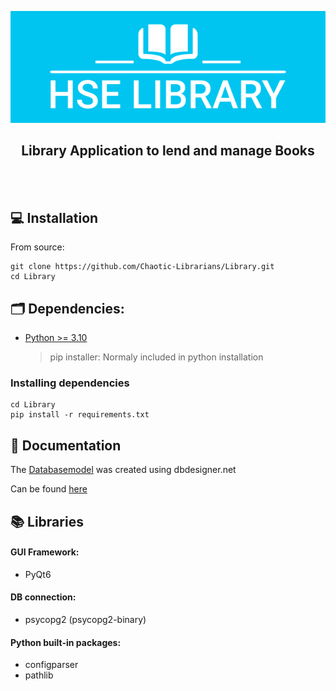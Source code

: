 <p align="center">
    <img src="src/assets/Logo/hse-library-logo-smaller.png" alt="HSE LIBRARY">
    <h2 align="center">Library Application to lend and manage Books</h2>
</p>

<br></br>

## :computer: Installation

From source:
```
git clone https://github.com/Chaotic-Librarians/Library.git
cd Library
```
## :card_index_dividers: Dependencies:

- [Python >= 3.10](https://www.python.org/downloads/)
    > pip installer: Normaly included in python installation
### Installing dependencies
```
cd Library
pip install -r requirements.txt
```
## :page_with_curl: Documentation

The [Databasemodel] was created using dbdesigner.net

Can be found [here](Documentation)

## :books: Libraries
#### GUI Framework:
 - PyQt6

#### DB connection:
 - psycopg2 (psycopg2-binary)

#### Python built-in packages:
 - configparser
 - pathlib

[//]: # 
   [Databasemodel]: <https://sqlspy.io/import_db_designer/newone=>